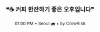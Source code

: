 <div align="center">

<br>

<h3>❝☕ 커피 한잔하기 좋은 오후입니다❞</h3>

<sub>01:00 PM • Seoul 🌧️ • by CrowRish</sub>

<br>

</div>